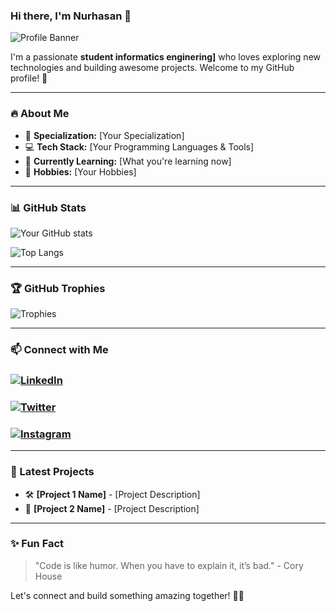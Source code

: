 ### Hi there, I'm Nurhasan 👋

![Profile Banner](https://source.unsplash.com/1600x400/?technology,coding)

I'm a passionate **student informatics enginering]** who loves exploring new technologies and building awesome projects. Welcome to my GitHub profile! 🚀

---

### 🔥 About Me
- 🎯 **Specialization:** [Your Specialization]
- 💻 **Tech Stack:** [Your Programming Languages & Tools]
- 🌱 **Currently Learning:** [What you're learning now]
- 🎨 **Hobbies:** [Your Hobbies]

---

### 📊 GitHub Stats
![Your GitHub stats](https://github-readme-stats.vercel.app/api?username=your-username&show_icons=true&theme=tokyonight)

![Top Langs](https://github-readme-stats.vercel.app/api/top-langs/?username=your-username&layout=compact&theme=tokyonight)

---

### 🏆 GitHub Trophies
![Trophies](https://github-profile-trophy.vercel.app/?username=your-username&theme=onedark)

---

### 📫 Connect with Me
### [![LinkedIn](https://img.shields.io/badge/LinkedIn-%230077B5.svg?style=for-the-badge&logo=linkedin&logoColor=white)](https://www.linkedin.com/in/your-profile)
### [![Twitter](https://img.shields.io/badge/Twitter-%231DA1F2.svg?style=for-the-badge&logo=twitter&logoColor=white)](https://twitter.com/your-profile)
### [![Instagram](https://img.shields.io/badge/Instagram-%23E4405F.svg?style=for-the-badge&logo=instagram&logoColor=white)](https://instagram.com/your-profile)

---

### 🚀 Latest Projects
- 🛠 **[Project 1 Name]** - [Project Description]
- 📱 **[Project 2 Name]** - [Project Description]

---

### ✨ Fun Fact
> "Code is like humor. When you have to explain it, it’s bad." - Cory House

Let's connect and build something amazing together! 🚀🔥

